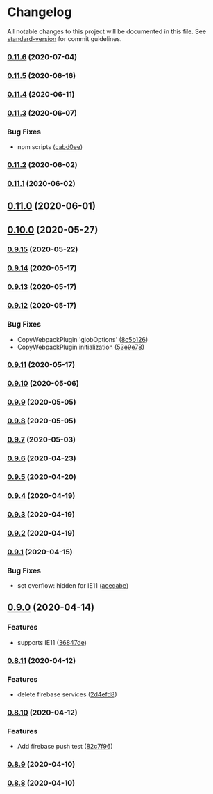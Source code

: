 # Changelog

All notable changes to this project will be documented in this file. See [standard-version](https://github.com/conventional-changelog/standard-version) for commit guidelines.

### [0.11.6](https://github.com/sprout2000/nenrei/compare/v0.11.5...v0.11.6) (2020-07-04)

### [0.11.5](https://github.com/sprout2000/nenrei/compare/v0.11.4...v0.11.5) (2020-06-16)

### [0.11.4](https://github.com/sprout2000/nenrei/compare/v0.11.3...v0.11.4) (2020-06-11)

### [0.11.3](https://github.com/sprout2000/nenrei/compare/v0.11.2...v0.11.3) (2020-06-07)


### Bug Fixes

* npm scripts ([cabd0ee](https://github.com/sprout2000/nenrei/commit/cabd0ee997dd4bd7b2c0a7e07e3c76dff5358768))

### [0.11.2](https://github.com/sprout2000/nenrei/compare/v0.11.1...v0.11.2) (2020-06-02)

### [0.11.1](https://github.com/sprout2000/nenrei/compare/v0.11.0...v0.11.1) (2020-06-02)

## [0.11.0](https://github.com/sprout2000/nenrei/compare/v0.10.0...v0.11.0) (2020-06-01)

## [0.10.0](https://github.com/sprout2000/nenrei/compare/v0.9.15...v0.10.0) (2020-05-27)

### [0.9.15](https://github.com/sprout2000/nenrei/compare/v0.9.14...v0.9.15) (2020-05-22)

### [0.9.14](https://github.com/sprout2000/nenrei/compare/v0.9.13...v0.9.14) (2020-05-17)

### [0.9.13](https://github.com/sprout2000/nenrei/compare/v0.9.12...v0.9.13) (2020-05-17)

### [0.9.12](https://github.com/sprout2000/nenrei/compare/v0.9.11...v0.9.12) (2020-05-17)


### Bug Fixes

* CopyWebpackPlugin 'globOptions' ([8c5b126](https://github.com/sprout2000/nenrei/commit/8c5b126eb79341bed9cb13db8bc2fdcd60271c2a))
* CopyWebpackPlugin initialization ([53e9e78](https://github.com/sprout2000/nenrei/commit/53e9e78893b6f63fe596e04816c9a360506d5dc2))

### [0.9.11](https://github.com/sprout2000/nenrei/compare/v0.9.10...v0.9.11) (2020-05-17)

### [0.9.10](https://github.com/sprout2000/nenrei/compare/v0.9.9...v0.9.10) (2020-05-06)

### [0.9.9](https://github.com/sprout2000/nenrei/compare/v0.9.8...v0.9.9) (2020-05-05)

### [0.9.8](https://github.com/sprout2000/nenrei/compare/v0.9.7...v0.9.8) (2020-05-05)

### [0.9.7](https://github.com/sprout2000/nenrei/compare/v0.9.6...v0.9.7) (2020-05-03)

### [0.9.6](https://github.com/sprout2000/nenrei/compare/v0.9.5...v0.9.6) (2020-04-23)

### [0.9.5](https://github.com/sprout2000/nenrei/compare/v0.9.4...v0.9.5) (2020-04-20)

### [0.9.4](https://github.com/sprout2000/nenrei/compare/v0.9.3...v0.9.4) (2020-04-19)

### [0.9.3](https://github.com/sprout2000/nenrei/compare/v0.9.2...v0.9.3) (2020-04-19)

### [0.9.2](https://github.com/sprout2000/nenrei/compare/v0.9.1...v0.9.2) (2020-04-19)

### [0.9.1](https://github.com/sprout2000/nenrei/compare/v0.9.0...v0.9.1) (2020-04-15)


### Bug Fixes

* set overflow: hidden for IE11 ([acecabe](https://github.com/sprout2000/nenrei/commit/acecabe867a77e210a060ffb4945952c6d972276))

## [0.9.0](https://github.com/sprout2000/nenrei/compare/v0.8.11...v0.9.0) (2020-04-14)


### Features

* supports IE11 ([36847de](https://github.com/sprout2000/nenrei/commit/36847de8449672ce5345709bc488c06a225d54ed))

### [0.8.11](https://github.com/sprout2000/nenrei/compare/v0.8.10...v0.8.11) (2020-04-12)


### Features

* delete firebase services ([2d4efd8](https://github.com/sprout2000/nenrei/commit/2d4efd888354dffcbd2ffd401f7ccb78c47c1ad9))

### [0.8.10](https://github.com/sprout2000/nenrei/compare/v0.8.9...v0.8.10) (2020-04-12)


### Features

* Add firebase push test ([82c7f96](https://github.com/sprout2000/nenrei/commit/82c7f962a553d5978446f0e5faaa809e8f894190))

### [0.8.9](https://github.com/sprout2000/nenrei/compare/v0.8.7...v0.8.9) (2020-04-10)

### [0.8.8](https://github.com/sprout2000/nenrei/compare/v0.8.7...v0.8.8) (2020-04-10)
